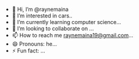 - 👋 Hi, I’m @raynemaina
- 👀 I’m interested in cars..
- 🌱 I’m currently learning computer science...
- 💞️ I’m looking to collaborate on ...
- 📫 How to reach me raynemaina19@gmail.com...
- 😄 Pronouns: he...
- ⚡ Fun fact: ...

<!---
raynemaina/raynemaina is a ✨ special ✨ repository because its `README.md` (this file) appears on your GitHub profile.
You can click the Preview link to take a look at your changes.
--->
